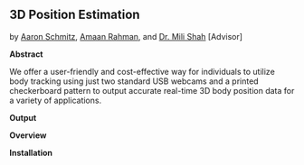 ## 3D Position Estimation
by [Aaron Schmitz](mailto:aaron.schmitz@cooper.edu), [Amaan Rahman](mailto:amaan.rahman@cooper.edu), and [Dr. Mili Shah](mailto:mili.shah@cooper.edu) [Advisor]

**Abstract**

We offer a user-friendly and cost-effective way for individuals to utilize body tracking using just two standard USB webcams and a printed checkerboard pattern to output accurate real-time 3D body position data for a variety of applications.

**Output**


**Overview**


**Installation**

